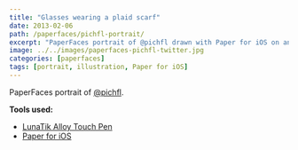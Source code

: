 ```yaml
---
title: "Glasses wearing a plaid scarf"
date: 2013-02-06
path: /paperfaces/pichfl-portrait/
excerpt: "PaperFaces portrait of @pichfl drawn with Paper for iOS on an iPad."
image: ../../images/paperfaces-pichfl-twitter.jpg
categories: [paperfaces]
tags: [portrait, illustration, Paper for iOS]
---
```


PaperFaces portrait of [@pichfl](https://twitter.com/pichfl).

**Tools used:**

- [LunaTik Alloy Touch Pen](https://www.amazon.com/gp/product/B00821TR7G/ref=as_li_ss_tl?ie=UTF8&tag=mademist-20&linkCode=as2&camp=1789&creative=390957&creativeASIN=B00821TR7G)
- [Paper for iOS](https://paper.bywetransfer.com/)
